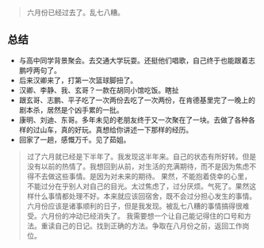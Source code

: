 > 六月份已经过去了。乱七八糟。




## 总结
* 与高中同学背景聚会。去交通大学玩耍。还挺他们唱歌，自己终于也能跟着志鹏哼两句了。
* 后来汉卿来了，打第一次篮球脚扭了。
* 汉卿、李静、我、玄哥？一款在胡同小馆吃饭。瞎扯
* 跟玄哥、志鹏、平子吃了一次两份去吃了一次两份，在肯德基里完了一晚上的剧本杀，居然是个凶手累的一批。
* 康明、刘迪、东哥。多年未见的老朋友终于又一次聚在了一块。去做了各种各样的过山车，真的好玩。真想给你讲述一下那样的经历。
* 回家了一趟，感慨万千。见了茹姐。


> 过了六月就已经是下半年了。我发现这半年来。自己的状态有所好转。但是没有以前的热情了。我想回到从前，对生活的充满期待，而不是因为焦虑不得不去做这些事情。是因为对未来的期待。
> 果然，不能抱着侥幸的心里，不能过分在乎别人对自己的目光。太过焦虑了，过分厌烦。气死了。果然这样什么事情都处理不好。本来就应该回宿舍，既不会过分担心发生的事情。
> 六月份应该是诸事顺利的日子，但是我发现。被乱七八糟的事情搞得很难受。六月份的冲动已经消失了。
> 我需要想一个让自己能记得住的口号和方法。重读自己的日记。找到正确的方法。争取在八月份之前，返回工作岗位。




